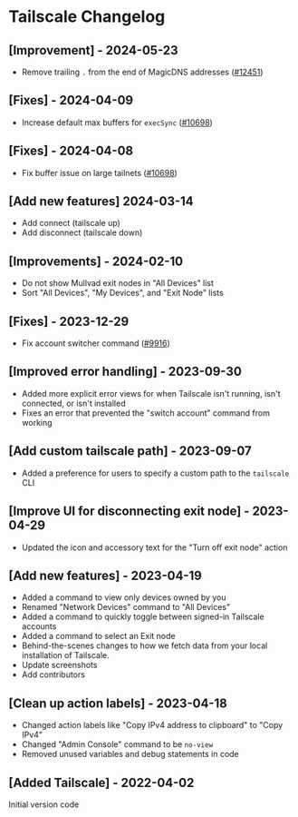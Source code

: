 # Tailscale Changelog

## [Improvement] - 2024-05-23

- Remove trailing `.` from the end of MagicDNS addresses ([#12451](https://github.com/raycast/extensions/issues/12451))

## [Fixes] - 2024-04-09

- Increase default max buffers for `execSync` ([#10698](https://github.com/raycast/extensions/issues/10698))

## [Fixes] - 2024-04-08

- Fix buffer issue on large tailnets ([#10698](https://github.com/raycast/extensions/issues/10698))

## [Add new features] 2024-03-14

- Add connect (tailscale up)
- Add disconnect (tailscale down)

## [Improvements] - 2024-02-10

- Do not show Mullvad exit nodes in "All Devices" list
- Sort "All Devices", "My Devices", and "Exit Node" lists

## [Fixes] - 2023-12-29

- Fix account switcher command ([#9916](https://github.com/raycast/extensions/issues/9916))

## [Improved error handling] - 2023-09-30

- Added more explicit error views for when Tailscale isn't running, isn't connected, or isn't installed
- Fixes an error that prevented the "switch account" command from working

## [Add custom tailscale path] - 2023-09-07

- Added a preference for users to specify a custom path to the `tailscale` CLI

## [Improve UI for disconnecting exit node] - 2023-04-29

- Updated the icon and accessory text for the "Turn off exit node" action

## [Add new features] - 2023-04-19

- Added a command to view only devices owned by you
- Renamed "Network Devices" command to "All Devices"
- Added a command to quickly toggle between signed-in Tailscale accounts
- Added a command to select an Exit node
- Behind-the-scenes changes to how we fetch data from your local installation of Tailscale.
- Update screenshots
- Add contributors

## [Clean up action labels] - 2023-04-18

- Changed action labels like "Copy IPv4 address to clipboard" to "Copy IPv4"
- Changed "Admin Console" command to be `no-view`
- Removed unused variables and debug statements in code

## [Added Tailscale] - 2022-04-02

Initial version code
